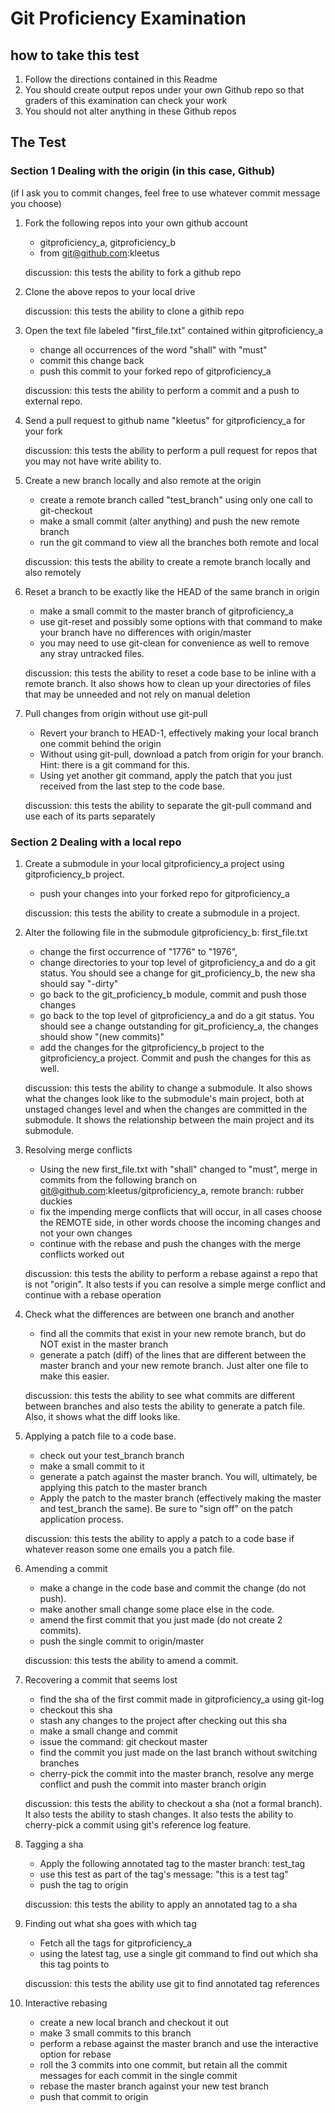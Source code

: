 Git Proficiency Examination
===========================

how to take this test
---------------------

1. Follow the directions contained in this Readme
2. You should create output repos under your own Github repo so that graders of this examination can check your work
3. You should not alter anything in these Github repos


The Test
--------

### Section 1 Dealing with the origin (in this case, Github)

(if I ask you to commit changes, feel free to use whatever commit message you choose)

1. Fork the following repos into your own github account
	* gitproficiency_a, gitproficiency_b
	* from git@github.com:kleetus

	discussion: this tests the ability to fork a github repo

2. Clone the above repos to your local drive

	discussion: this tests the ability to clone a githib repo

3. Open the text file labeled "first_file.txt" contained within gitproficiency_a
	* change all occurrences of the word "shall" with "must"
	* commit this change back
	* push this commit to your forked repo of gitproficiency_a

	discussion: this tests the ability to perform a commit and a push to external repo.

4. Send a pull request to github name "kleetus" for gitproficiency_a for your fork

	discussion: this tests the ability to perform a pull request for repos that you may not have write ability to. 


5. Create a new branch locally and also remote at the origin
	* create a remote branch called "test_branch" using only one call to git-checkout
	* make a small commit (alter anything) and push the new remote branch
	* run the git command to view all the branches both remote and local

	discussion: this tests the ability to create a remote branch locally and also remotely


6. Reset a branch to be exactly like the HEAD of the same branch in origin
	* make a small commit to the master branch of gitproficiency_a
	* use git-reset and possibly some options with that command to make your branch have no differences with origin/master
	* you may need to use git-clean for convenience as well to remove any stray untracked files.

	discussion: this tests the ability to reset a code base to be inline with a remote branch. It also shows how to clean up your directories of files that may be unneeded and not rely on manual deletion


7. Pull changes from origin without use git-pull
	* Revert your branch to HEAD-1, effectively making your local branch one commit behind the origin
	* Without using git-pull, download a patch from origin for your branch. Hint: there is a git command for this.
	* Using yet another git command, apply the patch that you just received from the last step to the code base.

	discussion: this tests the ability to separate the git-pull command and use each of its parts separately



### Section 2 Dealing with a local repo

1. Create a submodule in your local gitproficiency_a project using gitproficiency_b project.
	* push your changes into your forked repo for gitproficiency_a

	discussion: this tests the ability to create a submodule in a project.

2. Alter the following file in the submodule gitproficiency_b: first_file.txt
	* change the first occurrence of "1776" to "1976", 
	* change directories to your top level of gitproficiency_a and do a git status. You should see a change for git_proficiency_b, the new sha should say "-dirty"
	* go back to the git_proficiency_b module, commit and push those changes
	* go back to the top level of gitproficiency_a and do a git status. You should see a change outstanding for git_proficiency_a, the changes should show "(new commits)"
	* add the changes for the gitproficiency_b project to the gitproficiency_a project. Commit and push the changes for this as well.

	discussion: this tests the ability to change a submodule. It also shows what the changes look like to the submodule's main project, both at unstaged changes level and when the changes are committed in the submodule. It shows the relationship between the main project and its submodule.	


3. Resolving merge conflicts
	* Using the new first_file.txt with "shall" changed to "must", merge in commits from the following branch on git@github.com:kleetus/gitproficiency_a, remote branch: rubber duckies
	* fix the impending merge conflicts that will occur, in all cases choose the REMOTE side, in other words choose the incoming changes and not your own changes
	* continue with the rebase and push the changes with the merge conflicts worked out

	discussion: this tests the ability to perform a rebase against a repo that is not "origin". It also tests if you can resolve a simple merge conflict and continue with a rebase operation

4. Check what the differences are between one branch and another
	* find all the commits that exist in your new remote branch, but do NOT exist in the master branch
	* generate a patch (diff) of the lines that are different between the master branch and your new remote branch. Just alter one file to make this easier.

	discussion: this tests the ability to see what commits are different between branches and also tests the ability to generate a patch file. Also, it shows what the diff looks like.

5. Applying a patch file to a code base.
	* check out your test_branch branch
	* make a small commit to it
	* generate a patch against the master branch. You will, ultimately, be applying this patch to the master branch
	* Apply the patch to the master branch (effectively making the master and test_branch the same). Be sure to "sign off" on the patch application process.

	discussion: this tests the ability to apply a patch to a code base if whatever reason some one emails you a patch file.

6. Amending a commit
	* make a change in the code base and commit the change (do not push).
	* make another small change some place else in the code.
	* amend the first commit that you just made (do not create 2 commits).
	* push the single commit to origin/master

	discussion: this tests the ability to amend a commit. 

7. Recovering a commit that seems lost
	* find the sha of the first commit made in gitproficiency_a using git-log
	* checkout this sha
	* stash any changes to the project after checking out this sha
	* make a small change and commit
	* issue the command: git checkout master
	* find the commit you just made on the last branch without switching branches
	* cherry-pick the commit into the master branch, resolve any merge conflict and push the commit into master branch origin

	discussion: this tests the ability to checkout a sha (not a formal branch). It also tests the ability to stash changes. It also tests the ability to cherry-pick a commit using git's reference log feature.

8. Tagging a sha
	* Apply the following annotated tag to the master branch: test_tag
	* use this test as part of the tag's message: "this is a test tag"
	* push the tag to origin

	discussion: this tests the ability to apply an annotated tag to a sha

9. Finding out what sha goes with which tag
	* Fetch all the tags for gitproficiency_a
	* using the latest tag, use a single git command to find out which sha this tag points to

	discussion: this tests the ability use git to find annotated tag references

10. Interactive rebasing
	* create a new local branch and checkout it out
	* make 3 small commits to this branch
	* perform a rebase against the master branch and use the interactive option for rebase
	* roll the 3 commits into one commit, but retain all the commit messages for each commit in the single commit
	* rebase the master branch against your new test branch
	* push that commit to origin






